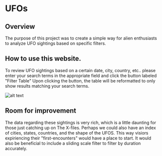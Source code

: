 # UFOs

## Overview
The purpose of this project was to create a simple way for alien enthusiasts to analyze UFO sightings based on specific filters. 

## How to use this website. 
To review UFO sightings based on a certain date, city, country, etc.. please enter your search terms in the appropriate field and click the button labeled "Filter Table"
Upon clicking the button, the table will be reformatted to only show results matching your search terms. 

![alt text](https://github.com/zackarymeadows/UFOs/blob/main/search_boxes.png)

## Room for improvement
The data regarding these sightings is very rich, which is a little daunting for those just catching up on The X-files. 
Perhaps we could also have an index of cities, states, countries, and the shape of the UFOS. This way visiors expiriencing their "first-encounters" would have a place to start.
It would also be beneficial to include a sliding scale filter to filter by duration accurately.
